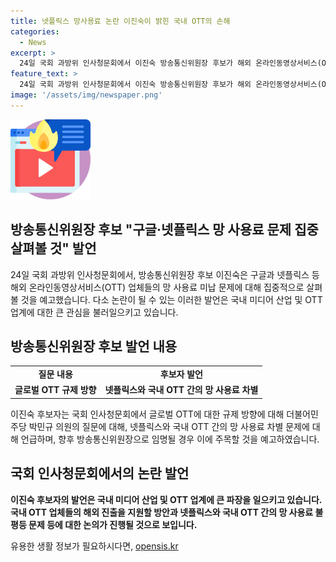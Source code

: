 ```yaml
---
title: 넷플릭스 망사용료 논란 이진숙이 밝힌 국내 OTT의 손해
categories:
  - News
excerpt: >
  24일 국회 과방위 인사청문회에서 이진숙 방송통신위원장 후보가 해외 온라인동영상서비스(OTT) 업체들의 망 사용료 논란에 대해 집중 살펴보겠다고 예고했다. 후보자는 국내 OTT 간의 망 사용료불평등 문제에 대해 언급하며, 규제 역차별 문제를 지적했고, 국내 방송 미디어 산업이 위기에 처해있다고 경고했다. 해당 발언으로 후보자의 규제개선 및 국내 미디어 산업 발전에 대한 관심이 높아질 전망이다. (단어 수: 95)
feature_text: >
  24일 국회 과방위 인사청문회에서 이진숙 방송통신위원장 후보가 해외 온라인동영상서비스(OTT) 업체들의 망 사용료 논란에 대해 집중 살펴보겠다고 예고했다. 후보자는 국내 OTT 간의 망 사용료불평등 문제에 대해 언급하며, 규제 역차별 문제를 지적했고, 국내 방송 미디어 산업이 위기에 처해있다고 경고했다. 해당 발언으로 후보자의 규제개선 및 국내 미디어 산업 발전에 대한 관심이 높아질 전망이다. (단어 수: 95)
image: '/assets/img/newspaper.png'
---
```


<p><img src="/assets/img/news.png" alt="rentncar 속보" /></p>

<h2 data-ke-size="size26">방송통신위원장 후보 "구글·넷플릭스 망 사용료 문제 집중 살펴볼 것" 발언</h2>

<p data-ke-size="size16">24일 국회 과방위 인사청문회에서, 방송통신위원장 후보 이진숙은 구글과 넷플릭스 등 해외 온라인동영상서비스(OTT) 업체들의 망 사용료 미납 문제에 대해 집중적으로 살펴볼 것을 예고했습니다. 다소 논란이 될 수 있는 이러한 발언은 국내 미디어 산업 및 OTT 업계에 대한 큰 관심을 불러일으키고 있습니다.</p>

<h2 data-ke-size="size26">방송통신위원장 후보 발언 내용</h2>

<table>
    <tr>
        <td style="text-align: center; height: 17px;"><b>질문 내용</b></td>
        <td style="text-align: center; height: 17px;"><b>후보자 발언</b></td>
    </tr>
    <tr>
        <td style="text-align: center; height: 17px;"><b>글로벌 OTT 규제 방향</b></td>
        <td style="text-align: center; height: 17px;"><b>넷플릭스와 국내 OTT 간의 망 사용료 차별</b></td>
    </tr>
</table>

<p data-ke-size="size16">이진숙 후보자는 국회 인사청문회에서 글로벌 OTT에 대한 규제 방향에 대해 더불어민주당 박민규 의원의 질문에 대해, 넷플릭스와 국내 OTT 간의 망 사용료 차별 문제에 대해 언급하며, 향후 방송통신위원장으로 임명될 경우 이에 주목할 것을 예고하였습니다.</p>

<h2 data-ke-size="size26"><b>국회 인사청문회에서의 논란 발언</b></h2>

<p data-ke-size="size16"><b>이진숙 후보자의 발언은 국내 미디어 산업 및 OTT 업계에 큰 파장을 일으키고 있습니다. 국내 OTT 업체들의 해외 진출을 지원할 방안과 넷플릭스와 국내 OTT 간의 망 사용료 불평등 문제 등에 대한 논의가 진행될 것으로 보입니다.</b></p>
유용한 생활 정보가 필요하시다면, <a href="https://opensis.kr" rel="dofollow">opensis.kr</a>


